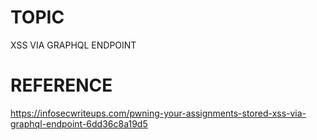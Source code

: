 # TOPIC
XSS VIA GRAPHQL ENDPOINT

# REFERENCE
https://infosecwriteups.com/pwning-your-assignments-stored-xss-via-graphql-endpoint-6dd36c8a19d5
